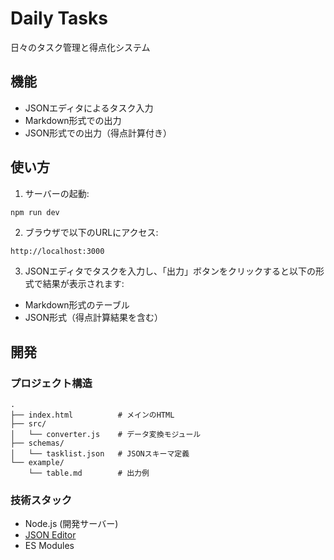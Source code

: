 # Daily Tasks

日々のタスク管理と得点化システム

## 機能

- JSONエディタによるタスク入力
- Markdown形式での出力
- JSON形式での出力（得点計算付き）

## 使い方

1. サーバーの起動:
```bash
npm run dev
```

2. ブラウザで以下のURLにアクセス:
```
http://localhost:3000
```

3. JSONエディタでタスクを入力し、「出力」ボタンをクリックすると以下の形式で結果が表示されます:
- Markdown形式のテーブル
- JSON形式（得点計算結果を含む）

## 開発

### プロジェクト構造

```
.
├── index.html          # メインのHTML
├── src/
│   └── converter.js    # データ変換モジュール
├── schemas/
│   └── tasklist.json   # JSONスキーマ定義
└── example/
    └── table.md        # 出力例
```

### 技術スタック

- Node.js (開発サーバー)
- [JSON Editor](https://github.com/json-editor/json-editor)
- ES Modules
